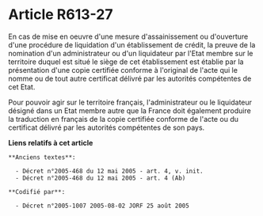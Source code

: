 # Article R613-27

En cas de mise en oeuvre d'une mesure d'assainissement ou d'ouverture d'une procédure de liquidation d'un établissement de
crédit, la preuve de la nomination d'un administrateur ou d'un liquidateur par l'Etat membre sur le territoire duquel est
situé le siège de cet établissement est établie par la présentation d'une copie certifiée conforme à l'original de l'acte qui
le nomme ou de tout autre certificat délivré par les autorités compétentes de cet Etat.

Pour pouvoir agir sur le territoire français, l'administrateur ou le liquidateur désigné dans un Etat membre autre que la
France doit également produire la traduction en français de la copie certifiée conforme de l'acte ou du certificat délivré
par les autorités compétentes de son pays.

**Liens relatifs à cet article**

	**Anciens textes**:

	  - Décret n°2005-468 du 12 mai 2005 - art. 4, v. init.
	  - Décret n°2005-468 du 12 mai 2005 - art. 4 (Ab)

	**Codifié par**:

	  - Décret n°2005-1007 2005-08-02 JORF 25 août 2005
